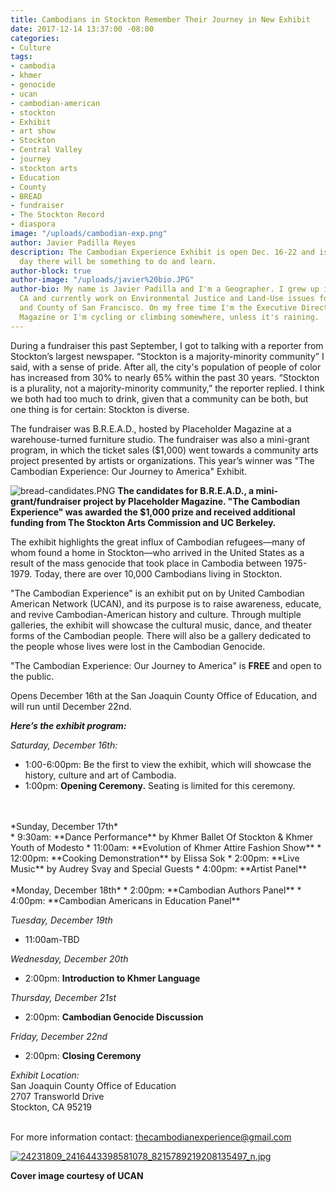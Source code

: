 ```yaml
---
title: Cambodians in Stockton Remember Their Journey in New Exhibit
date: 2017-12-14 13:37:00 -08:00
categories:
- Culture
tags:
- cambodia
- khmer
- genocide
- ucan
- cambodian-american
- stockton
- Exhibit
- art show
- Stockton
- Central Valley
- journey
- stockton arts
- Education
- County
- BREAD
- fundraiser
- The Stockton Record
- diaspora
image: "/uploads/cambodian-exp.png"
author: Javier Padilla Reyes
description: The Cambodian Experience Exhibit is open Dec. 16-22 and is FREE. Every
  day there will be something to do and learn.
author-block: true
author-image: "/uploads/javier%20bio.JPG"
author-bio: My name is Javier Padilla and I'm a Geographer. I grew up in Stockton,
  CA and currently work on Environmental Justice and Land-Use issues for the City
  and County of San Francisco. On my free time I'm the Executive Director of Placeholder
  Magazine or I'm cycling or climbing somewhere, unless it's raining.
---
```


During a fundraiser this past September, I got to talking with a reporter from Stockton’s largest newspaper. “Stockton is a majority-minority community” I said, with a sense of pride. After all, the city's population of people of color has increased from 30% to nearly 65% within the past 30 years. “Stockton is a plurality, not a majority-minority community,” the reporter replied. I think we both had too much to drink, given that a community can be both, but one thing is for certain: Stockton is diverse.

The fundraiser was B.R.E.A.D., hosted by Placeholder Magazine at a warehouse-turned furniture studio. The fundraiser was also a mini-grant program, in which the ticket sales ($1,000) went towards a community arts project presented by artists or organizations. This year’s winner was "The Cambodian Experience: Our Journey to America" Exhibit. 

![bread-candidates.PNG](/uploads/bread-candidates.PNG)
**The candidates for B.R.E.A.D., a mini-grant/fundraiser project by Placeholder Magazine. "The Cambodian Experience" was awarded the $1,000 prize and received additional funding from The Stockton Arts Commission and UC Berkeley.**

The exhibit highlights the great influx of Cambodian refugees—many of whom found a home in Stockton—who arrived in the United States as a result of the mass genocide that took place in Cambodia between 1975-1979. Today, there are over 10,000 Cambodians living in Stockton. 

"The Cambodian Experience" is an exhibit put on by United Cambodian American Network (UCAN), and its purpose is to raise awareness, educate, and revive Cambodian-American history and culture. Through multiple galleries, the exhibit will showcase the cultural music, dance, and theater forms of the Cambodian people. There will also be a gallery dedicated to the people whose lives were lost in the Cambodian Genocide. 

"The Cambodian Experience: Our Journey to America" is **FREE** and open to the public. 

Opens December 16th at the San Joaquin County Office of Education, and will run until December 22nd. 

*__Here’s the exhibit program:__*

*Saturday, December 16th:*<br>
* 1:00-6:00pm: Be the first to view the exhibit, which will showcase the history, culture and art of Cambodia.
* 1:00pm: **Opening Ceremony.** Seating is limited for this ceremony.<br>
<br>
<br>
*Sunday, December 17th*<br>
* 9:30am: **Dance Performance** by Khmer Ballet Of Stockton & Khmer Youth of Modesto
* 11:00am: **Evolution of Khmer Attire Fashion Show**
* 12:00pm: **Cooking Demonstration** by Elissa Sok
* 2:00pm: **Live Music** by Audrey Svay and Special Guests
* 4:00pm: **Artist Panel** 
<br>
<br>
*Monday, December 18th*  
* 2:00pm: **Cambodian Authors Panel**
* 4:00pm: **Cambodian Americans in Education Panel** 

*Tuesday, December 19th* 
* 11:00am-TBD

*Wednesday, December 20th*
* 2:00pm: **Introduction to Khmer Language**

*Thursday, December 21st* 
* 2:00pm: **Cambodian Genocide Discussion** 

*Friday, December 22nd* 
* 2:00pm: **Closing Ceremony**

*Exhibit Location:*<br> 
San Joaquin County Office of Education<br>
2707 Transworld Drive<br>
Stockton, CA 95219<br><br>

For more information contact: thecambodianexperience@gmail.com

[![24231809_2416443398581078_8215789219208135497_n.jpg](/uploads/24231809_2416443398581078_8215789219208135497_n.jpg)](https://www.facebook.com/TheCambodianExperience/)

**Cover image courtesy of UCAN**
